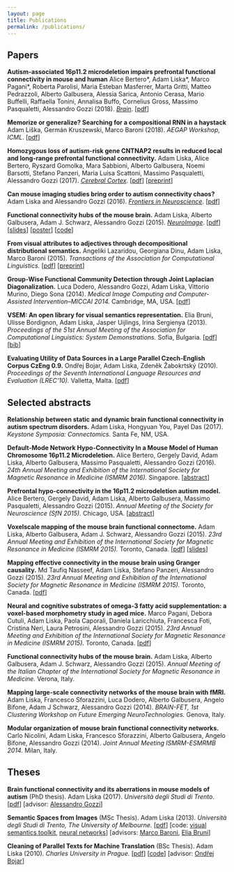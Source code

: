 ```yaml
---
layout: page
title: Publications
permalink: /publications/
---
```

Papers
--------
**Autism-associated 16p11.2 microdeletion impairs prefrontal functional
connectivity in mouse and human**
Alice Bertero\*, Adam Liska\*, Marco Pagani\*, Roberta Parolisi, Maria Esteban Masferrer,
Marta Gritti, Matteo Pedrazzoli, Alberto Galbusera, Alessia Sarica,
Antonio Cerasa, Mario Buffelli, Raffaella Tonini, Annalisa Buffo,
Cornelius Gross, Massimo Pasqualetti, Alessandro Gozzi (2018).
[*Brain*](https://academic.oup.com/brain/article-abstract/141/7/2055/4989322).
[[pdf](/downloads/publications/bertero_liska_pagani_et_al_2018_brain.pdf)]

**Memorize or generalize? Searching for a compositional RNN in a haystack**
Adam Liška, Germán Kruszewski, Marco Baroni (2018).
*AEGAP Workshop, ICML*.
[[pdf](/downloads/publications/liska_et_al_2018_memorize_generalize.pdf)]

**Homozygous loss of autism-risk gene CNTNAP2 results in reduced local
and long-range prefrontal functional connectivity.**
Adam Liska, Alice Bertero, Ryszard Gomolka, Mara Sabbioni,
Alberto Galbusera, Noemi Barsotti, Stefano Panzeri, Maria Luisa Scattoni,
Massimo Pasqualetti, Alessandro Gozzi (2017).
[*Cerebral Cortex*](https://academic.oup.com/cercor/article/2981933/Homozygous-Loss-of-Autism-Risk-Gene-CNTNAP2).
[[pdf](/downloads/publications/liska_etal_2017_cntnap2_connectivity.pdf)]
[[preprint](http://biorxiv.org/content/early/2017/01/18/060335)]

**Can mouse imaging studies bring order to autism connectivity chaos?**
Adam Liska and Alessandro Gozzi (2016).
[*Frontiers in Neuroscience*](http://journal.frontiersin.org/article/10.3389/fnins.2016.00484/abstract).
[[pdf](/downloads/publications/liska_gozzi_2016_mouse_imaging_autism.pdf)]

**Functional connectivity hubs of the mouse brain.**
Adam Liska, Alberto Galbusera, Adam J. Schwarz, Alessandro Gozzi (2015).
[*NeuroImage*](http://www.sciencedirect.com/science/article/pii/S1053811915003249).
[[pdf](/downloads/publications/liska_etal_2015_functional_connectivity_hubs_mouse.pdf)]
[[slides](/downloads/presentations/liska_ismrm2015_presentation.pdf)]
[[poster](/downloads/posters/liska_etal_2015_mfc_hubs_poster.pdf)]
[[code](/publications/notes/liska_etal_neuroimage_2015.html)]

**From visual attributes to adjectives through decompositional
distributional semantics.**
Angeliki Lazaridou, Georgiana Dinu, Adam Liska, Marco Baroni (2015).
*Transactions of the Association for Computational Linguistics.*
[[pdf](http://aclweb.org/anthology/Q/Q15/Q15-1014.pdf)]
[[preprint](http://arxiv.org/abs/1501.02714)]

**Group-Wise Functional Community Detection through Joint Laplacian
Diagonalization.**
Luca Dodero, Alessandro Gozzi, Adam Liska, Vittorio Murino, Diego Sona (2014).
*Medical Image Computing and Computer-Assisted Intervention–MICCAI 2014.*
Cambridge, MA, USA.
[[pdf](/downloads/publications/dodero_etal_2014.pdf)]

**VSEM: An open library for visual semantics representation.**
Elia Bruni, Ulisse Bordignon, Adam Liska, Jasper Uijlings, Irina Sergienya (2013).
*Proceedings of the 51st Annual Meeting of the Association for Computational
Linguistics: System Demonstrations.* Sofia, Bulgaria.
[[pdf](/downloads/publications/bruni_etal_2013.pdf)]
[[bib](/downloads/publications/bruni_etal_2013.bib)]

**Evaluating Utility of Data Sources in a Large Parallel Czech-English Corpus CzEng 0.9.**
Ondřej Bojar, Adam Liska, Zdeněk Žabokrtský (2010).
*Proceedings of the Seventh International Language Resources and Evaluation
(LREC'10).*
Valletta, Malta.
[[pdf](/downloads/publications/bojar_etal_2010.pdf)]


Selected abstracts
----
**Relationship between static and dynamic brain functional connectivity in autism spectrum disorders.**
Adam Liska, Hongyuan You, Payel Das (2017).
*Keystone Symposia: Connectomics.*
Santa Fe, NM, USA.

**Default-Mode Network Hypo-Connectivity In a Mouse Model of Human Chromosome
16p11.2 Microdeletion.**
Alice Bertero, Gergely David, Adam Liska, Alberto Galbusera,
Massimo Pasqualetti, Alessandro Gozzi (2016).
*24th Annual Meeting and Exhibition of the International Society for
Magnetic Resonance in Medicine (ISMRM 2016).*
Singapore.
[[abstract](http://indexsmart.mirasmart.com/ISMRM2016/PDFfiles/1031.html)]

**Prefrontal hypo-connectivity in the 16p11.2 microdeletion autism model.**
Alice Bertero, Gergely David, Adam Liska, Alberto Galbusera,
Massimo Pasqualetti, Alessandro Gozzi (2015).
*Annual Meeting of the Society for Neuroscience (SfN 2015).*
Chicago, USA.
[[abstract](/publications/notes/bertero_etal_2015_sfn.html)]

**Voxel­scale mapping of the mouse brain functional connectome.**
Adam Liska, Alberto Galbusera, Adam J. Schwarz, Alessandro Gozzi (2015).
*23rd Annual Meeting and Exhibition of the International Society for
Magnetic Resonance in Medicine (ISMRM 2015).*
Toronto, Canada.
[[pdf](/downloads/publications/liska_etal_2015_ismrm.pdf)]
[[slides](/downloads/presentations/liska_ismrm2015_presentation.pdf)]

**Mapping effective connectivity in the mouse brain using Granger causality.**
Md Taufiq Nasseef, Adam Liska, Stefano Panzeri, Alessandro Gozzi (2015).
*23rd Annual Meeting and Exhibition of the International Society for
Magnetic Resonance in Medicine (ISMRM 2015).*
Toronto, Canada.
[[pdf](/downloads/publications/nasseef_etal_2015_ismrm.pdf)]

**Neural and cognitive substrates of omega-3 fatty acid supplementation:
a voxel-based morphometry study in aged mice.**
Marco Pagani, Debora Cutuli, Adam Liska, Paola Caporali, Daniela Laricchiuta,
Francesca Foti, Cristina Neri, Laura Petrosini, Alessandro Gozzi (2015).
*23rd Annual Meeting and Exhibition of the International Society for
Magnetic Resonance in Medicine (ISMRM 2015).*
Toronto, Canada.
[[pdf](/downloads/publications/pagani_etal_2015_ismrm.pdf)]

**Functional connectivity hubs of the mouse brain.**
Adam Liska, Alberto Galbusera, Adam J. Schwarz, Alessandro Gozzi (2015).
*Annual Meeting of the Italian Chapter of the International Society for
Magnetic Resonance in Medicine.*
Verona, Italy.

**Mapping large-scale connectivity networks of the mouse brain with fMRI.**
Adam Liska, Francesco Sforazzini, Luca Dodero, Alberto Galbusera,
Angelo Bifone, Adam J Schwarz, Alessandro Gozzi (2014).
*BRAIN-FET, 1st Clustering Workshop on Future Emerging
NeuroTechnologies.*
Genova, Italy.

**Modular organization of mouse brain functional connectivity networks.**
Carlo Nicolini, Adam Liska, Francesco Sforazzini, Alberto Galbusera,
Angelo Bifone, Alessandro Gozzi (2014).
*Joint Annual Meeting ISMRM-ESMRMB 2014.*
Milan, Italy.

Theses
----
**Brain functional connectivity and its aberrations in mouse models of autism**
(PhD thesis).
Adam Liska (2017).
*Università degli Studi di Trento*.
[[pdf](/downloads/publications/phd_thesis_liska_2017.pdf)]
[advisor: [Alessandro Gozzi](https://www.iit.it/people/alessandro-gozzi)]

**Semantic Spaces from Images** (MSc Thesis).
Adam Liska (2013).
*Università degli Studi di Trento, The University of Melbourne.*
[[pdf](/downloads/publications/liska_2013.pdf)]
[code:
    [visual semantics toolkit](https://github.com/vsem/vsem/),
    [neural networks](https://github.com/adliska/apprendista)]
[advisors:
    [Marco Baroni](http://clic.cimec.unitn.it/marco/),
    [Elia Bruni](http://clic.cimec.unitn.it/~elia.bruni/)]

**Cleaning of Parallel Texts for Machine Translation** (BSc Thesis).
Adam Liska (2010).
*Charles University in Prague.*
[[pdf](/downloads/publications/liska_2010.pdf)]
[[code](https://github.com/adliska/parallel_text_cleaning)]
[advisor: [Ondřej Bojar](http://www1.cuni.cz/~obo/)]
